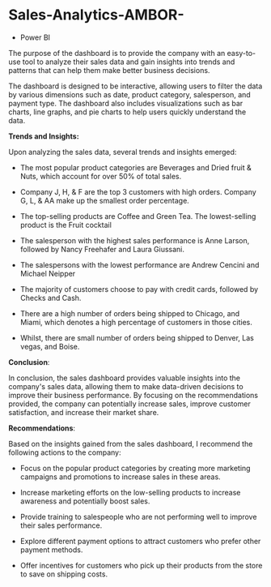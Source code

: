# Sales-Analytics-AMBOR-

- Power BI 



The purpose of the dashboard is to provide the company with an easy-to-use tool to analyze their sales data and gain insights into trends and patterns that can help them make better business decisions.

The dashboard is designed to be interactive, allowing users to filter the data by various dimensions such as date, product category, salesperson, and payment type. The dashboard also includes visualizations such as bar charts, line graphs, and pie charts to help users quickly understand the data.

**Trends and Insights:**

Upon analyzing the sales data, several trends and insights emerged:

- The most popular product categories are Beverages and Dried fruit & Nuts, which account for over 50% of total sales.

- Company J, H, & F are the top 3 customers with high orders. Company G, L, & AA make up the smallest order percentage.

- The top-selling products are Coffee and Green Tea. The lowest-selling product is the Fruit cocktail

- The salesperson with the highest sales performance is Anne Larson, followed by Nancy Freehafer and Laura Giussani.

- The salespersons with the lowest performance are Andrew Cencini and Michael Neipper

- The majority of customers choose to pay with credit cards, followed by Checks and Cash.

- There are a high number of orders being shipped to Chicago, and Miami, which denotes a high percentage of customers in those cities. 

- Whilst, there are small number of orders being shipped to Denver, Las vegas, and Boise.

**Conclusion**:

In conclusion, the sales dashboard provides valuable insights into the company's sales data, allowing them to make data-driven decisions to improve their business performance. By focusing on the recommendations provided, the company can potentially increase sales, improve customer satisfaction, and increase their market share.


**Recommendations**:

Based on the insights gained from the sales dashboard, I recommend the following actions to the company:

- Focus on the popular product categories by creating more marketing campaigns and promotions to increase sales in these areas.

- Increase marketing efforts on the low-selling products to increase awareness and potentially boost sales.

- Provide training to salespeople who are not performing well to improve their sales performance.

- Explore different payment options to attract customers who prefer other payment methods.

- Offer incentives for customers who pick up their products from the store to save on shipping costs.




